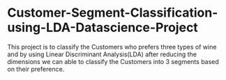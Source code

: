 # Customer-Segment-Classification-using-LDA-Datascience-Project
This project is to classify the Customers who prefers three types of wine and by using Linear Discriminant Analysis(LDA) after reducing the dimensions we can able to classify the Customers into 3 segments based on their preference.
